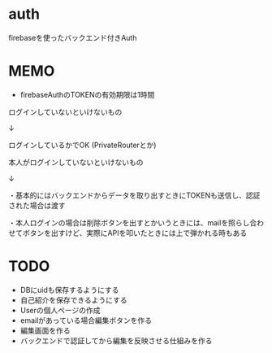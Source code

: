 # auth
firebaseを使ったバックエンド付きAuth

# MEMO

- firebaseAuthのTOKENの有効期限は1時間

ログインしていないといけないもの

↓

ログインしているかでOK
(PrivateRouterとか)


本人がログインしていないといけないもの

↓

・基本的にはバックエンドからデータを取り出すときにTOKENも送信し、認証された場合は渡す

・本人ログインの場合は削除ボタンを出すとかいうときには、mailを照らし合わせてボタンを出すけど、実際にAPIを叩いたときには上で弾かれる時もある

# TODO

- DBにuidも保存するようにする
- 自己紹介を保存できるようにする
- Userの個人ページの作成
- emailがあっている場合編集ボタンを作る
- 編集画面を作る
- バックエンドで認証してから編集を反映させる仕組みを作る